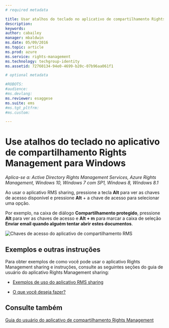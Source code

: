 ```yaml
---
# required metadata

title: Usar atalhos do teclado no aplicativo de compartilhamento Rights Management | Azure RMS
description:
keywords:
author: cabailey
manager: mbaldwin
ms.date: 05/09/2016
ms.topic: article
ms.prod: azure
ms.service: rights-management
ms.technology: techgroup-identity
ms.assetid: 72760134-94e0-4699-b20c-07b96aa061f1

# optional metadata

#ROBOTS:
#audience:
#ms.devlang:
ms.reviewer: esaggese
ms.suite: ems
#ms.tgt_pltfrm:
#ms.custom:

---
```


# Use atalhos do teclado no aplicativo de compartilhamento Rights Management para Windows

*Aplica-se a: Active Directory Rights Management Services, Azure Rights Management, Windows 10, Windows 7 com SP1, Windows 8, Windows 8.1*

Ao usar o aplicativo RMS sharing, pressione a tecla **Alt** para ver as chaves de acesso disponível e pressione **Alt** + a chave de acesso para selecionar uma opção.

Por exemplo, na caixa de diálogo **Compartilhamento protegido**, pressione **Alt** para ver as chaves de acesso e **Alt + m** para marcar a caixa de seleção **Enviar email quando alguém tentar abrir estes documentos**.

![Chaves de acesso do aplicativo de compartilhamento RMS](../media/ADRMS_MSRMSApp_AccessKeys.png)

## Exemplos e outras instruções
Para obter exemplos de como você pode usar o aplicativo Rights Management sharing e instruções, consulte as seguintes seções do guia de usuário do aplicativo Rights Management sharing:

-   [Exemplos de uso do aplicativo RMS sharing](sharing-app-user-guide.md#examples-for-using-the-rms-sharing-application)

-   [O que você deseja fazer?](sharing-app-user-guide.md#what-do-you-want-to-do-)

## Consulte também
[Guia do usuário do aplicativo de compartilhamento Rights Management](sharing-app-user-guide.md)


<!--HONumber=May16_HO2-->


